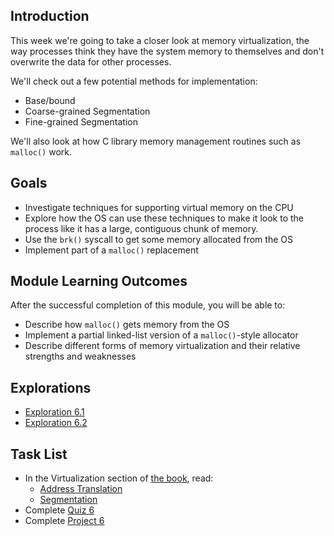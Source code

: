 ## Introduction

This week we're going to take a closer look at memory virtualization,
the way processes think they have the system memory to themselves and
don't overwrite the data for other processes.

We'll check out a few potential methods for implementation:

* Base/bound
* Coarse-grained Segmentation
* Fine-grained Segmentation

We'll also look at how C library memory management routines such as
`malloc()` work.

## Goals

* Investigate techniques for supporting virtual memory on the CPU
* Explore how the OS can use these techniques to make it look to the
  process like it has a large, contiguous chunk of memory.
* Use the `brk()` syscall to get some memory allocated from the OS
* Implement part of a `malloc()` replacement
  
## Module Learning Outcomes
  
After the successful completion of this module, you will be able to:

* Describe how `malloc()` gets memory from the OS
* Implement a partial linked-list version of a `malloc()`-style
  allocator
* Describe different forms of memory virtualization and their relative
  strengths and weaknesses

## Explorations

* [Exploration 6.1](https://canvas.oregonstate.edu/courses/1849663/assignments/8782818)
* [Exploration 6.2](https://canvas.oregonstate.edu/courses/1849663/assignments/8782819)

## Task List

* In the Virtualization section of [the book](https://pages.cs.wisc.edu/~remzi/OSTEP/), read:
  * [Address Translation](https://pages.cs.wisc.edu/~remzi/OSTEP/vm-mechanism.pdf)
  * [Segmentation](https://pages.cs.wisc.edu/~remzi/OSTEP/vm-segmentation.pdf)
* Complete [Quiz 6](https://canvas.oregonstate.edu/courses/1849663/assignments/8782816)
* Complete [Project 6](https://canvas.oregonstate.edu/courses/1849663/assignments/8781483)
